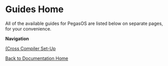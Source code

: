 # Guides Home

All of the available guides for PegasOS are listed below on separate pages, for your convenience.

**Navigation**

[(Cross Compiler Set-Up](G_CROSSCOMPILER.md)

[Back to Documentation Home](../README.md)